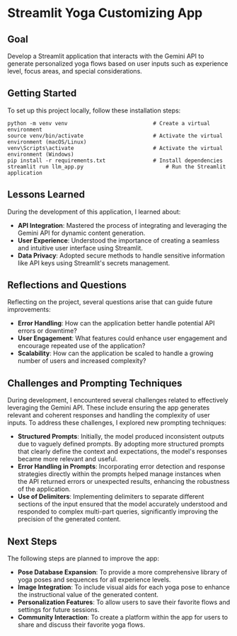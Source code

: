 # Streamlit Yoga Customizing App

## Goal
Develop a Streamlit application that interacts with the Gemini API to generate personalized yoga flows based on user inputs such as experience level, focus areas, and special considerations.

## Getting Started
To set up this project locally, follow these installation steps:


```
python -m venv venv                           # Create a virtual environment
source venv/bin/activate                      # Activate the virtual environment (macOS/Linux)
venv\Scripts\activate                         # Activate the virtual environment (Windows)
pip install -r requirements.txt               # Install dependencies
streamlit run llm_app.py                          # Run the Streamlit application
```


## Lessons Learned
During the development of this application, I learned about:

- **API Integration**: Mastered the process of integrating and leveraging the Gemini API for dynamic content generation.
- **User Experience**: Understood the importance of creating a seamless and intuitive user interface using Streamlit.
- **Data Privacy**: Adopted secure methods to handle sensitive information like API keys using Streamlit's secrets management.

## Reflections and Questions
Reflecting on the project, several questions arise that can guide future improvements:

- **Error Handling**: How can the application better handle potential API errors or downtime?
- **User Engagement**: What features could enhance user engagement and encourage repeated use of the application?
- **Scalability**: How can the application be scaled to handle a growing number of users and increased complexity?

## Challenges and Prompting Techniques
During development, I encountered several challenges related to effectively leveraging the Gemini API. These include ensuring the app generates relevant and coherent responses and handling the complexity of user inputs. To address these challenges, I explored new prompting techniques:

- **Structured Prompts**: Initially, the model produced inconsistent outputs due to vaguely defined prompts. By adopting more structured prompts that clearly define the context and expectations, the model's responses became more relevant and useful.
- **Error Handling in Prompts**: Incorporating error detection and response strategies directly within the prompts helped manage instances when the API returned errors or unexpected results, enhancing the robustness of the application.
- **Use of Delimiters**: Implementing delimiters to separate different sections of the input ensured that the model accurately understood and responded to complex multi-part queries, significantly improving the precision of the generated content.

## Next Steps
The following steps are planned to improve the app:

- **Pose Database Expansion**: To provide a more comprehensive library of yoga poses and sequences for all experience levels.
- **Image Integration**: To include visual aids for each yoga pose to enhance the instructional value of the generated content.
- **Personalization Features**: To allow users to save their favorite flows and settings for future sessions.
- **Community Interaction**: To create a platform within the app for users to share and discuss their favorite yoga flows.


